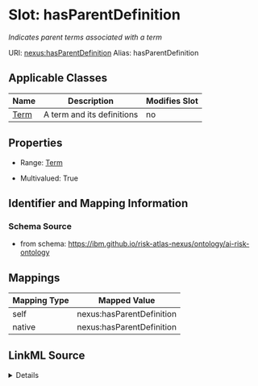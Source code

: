 

# Slot: hasParentDefinition


_Indicates parent terms associated with a term_





URI: [nexus:hasParentDefinition](https://ibm.github.io/risk-atlas-nexus/ontology/hasParentDefinition)
Alias: hasParentDefinition

<!-- no inheritance hierarchy -->





## Applicable Classes

| Name | Description | Modifies Slot |
| --- | --- | --- |
| [Term](Term.md) | A term and its definitions |  no  |







## Properties

* Range: [Term](Term.md)

* Multivalued: True





## Identifier and Mapping Information







### Schema Source


* from schema: https://ibm.github.io/risk-atlas-nexus/ontology/ai-risk-ontology




## Mappings

| Mapping Type | Mapped Value |
| ---  | ---  |
| self | nexus:hasParentDefinition |
| native | nexus:hasParentDefinition |




## LinkML Source

<details>
```yaml
name: hasParentDefinition
description: Indicates parent terms associated with a term
from_schema: https://ibm.github.io/risk-atlas-nexus/ontology/ai-risk-ontology
rank: 1000
slot_uri: nexus:hasParentDefinition
alias: hasParentDefinition
domain_of:
- Term
range: Term
multivalued: true
inlined: false

```
</details>
